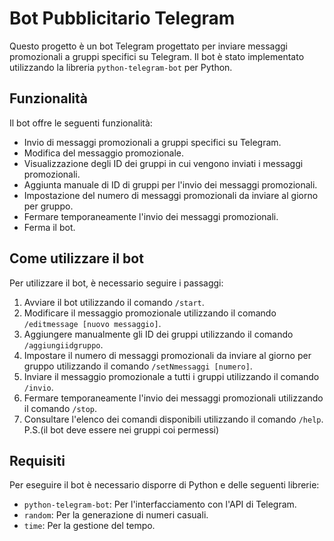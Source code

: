 # Bot Pubblicitario Telegram

Questo progetto è un bot Telegram progettato per inviare messaggi promozionali a gruppi specifici su Telegram. Il bot è stato implementato utilizzando la libreria `python-telegram-bot` per Python.

## Funzionalità

Il bot offre le seguenti funzionalità:

- Invio di messaggi promozionali a gruppi specifici su Telegram.
- Modifica del messaggio promozionale.
- Visualizzazione degli ID dei gruppi in cui vengono inviati i messaggi promozionali.
- Aggiunta manuale di ID di gruppi per l'invio dei messaggi promozionali.
- Impostazione del numero di messaggi promozionali da inviare al giorno per gruppo.
- Fermare temporaneamente l'invio dei messaggi promozionali.
- Ferma il bot.

## Come utilizzare il bot

Per utilizzare il bot, è necessario seguire i passaggi:

1. Avviare il bot utilizzando il comando `/start`.
2. Modificare il messaggio promozionale utilizzando il comando `/editmessage [nuovo messaggio]`.
3. Aggiungere manualmente gli ID dei gruppi utilizzando il comando `/aggiungiidgruppo`.
4. Impostare il numero di messaggi promozionali da inviare al giorno per gruppo utilizzando il comando `/setNmessaggi [numero]`.
5. Inviare il messaggio promozionale a tutti i gruppi utilizzando il comando `/invio`.
6. Fermare temporaneamente l'invio dei messaggi promozionali utilizzando il comando `/stop`.
7. Consultare l'elenco dei comandi disponibili utilizzando il comando `/help`.
   P.S.(il bot deve essere nei gruppi coi permessi)

## Requisiti

Per eseguire il bot è necessario disporre di Python e delle seguenti librerie:

- `python-telegram-bot`: Per l'interfacciamento con l'API di Telegram.
- `random`: Per la generazione di numeri casuali.
- `time`: Per la gestione del tempo.

